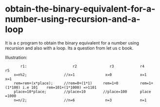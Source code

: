 # obtain-the-binary-equivalent-for-a-number-using-recursion-and-a-loop
It is a c program to obtain the binary equivalent for a number using recursion and also with a loop. Its a question from let us c book.

Illustration:

           r1:                     r2               r3            r4                        r5
        x=n%2;                 //x=1              x=0             x=1                      x=1
        rem=rem+(x*place);     //rem=0+(1*1)     rem=1+0          rem=1+(1*100) i.e 101    rem=101+(1*1000) =>1101
        place=10*place;        //place=10        //place=100      place =1000
        n=n/2;                 //n=6              n=3             n=1
    
